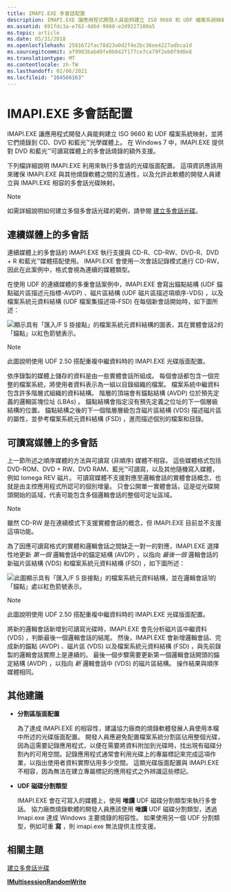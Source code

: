 ```yaml
---
title: IMAPI.EXE 多會話配置
description: IMAPI.EXE 讓應用程式開發人員能夠建立 ISO 9660 和 UDF 檔案系統映射，並將它們燒錄到 CD、DVD 和 Blu-Ray \ 8482;光學媒體。
ms.assetid: 691fdc3a-e762-4d6d-9980-e2d9227100a5
ms.topic: article
ms.date: 05/31/2018
ms.openlocfilehash: 2581672fac78d23a0d2f4e2bc36ee4227adbca1d
ms.sourcegitcommit: af9983bab40fe0b042f177ce7ca79f2eb0f9d0e8
ms.translationtype: MT
ms.contentlocale: zh-TW
ms.lasthandoff: 02/06/2021
ms.locfileid: "104566163"
---
```

# <a name="imapi-multisession-layout"></a>IMAPI.EXE 多會話配置

IMAPI.EXE 讓應用程式開發人員能夠建立 ISO 9660 和 UDF 檔案系統映射，並將它們燒錄到 CD、DVD 和藍光™光學媒體上。 在 Windows 7 中，IMAPI.EXE 提供對 DVD 和藍光™可讀寫媒體上的多會話燒錄的額外支援。

下列檔詳細說明 IMAPI.EXE 利用來執行多會話的光碟版面配置。 這項資訊應該用來確保 IMAPI.EXE 與其他燒錄軟體之間的互通性，以及允許此軟體的開發人員建立與 IMAPI.EXE 相容的多會話光碟映射。

> [!Note]  
> 如需詳細說明如何建立多個多會話光碟的範例，請參閱 [建立多會話光碟](creating-a-multisession-disc.md)。

 

## <a name="multisession-on-sequential-media"></a>連續媒體上的多會話

連續媒體上的多會話的 IMAPI.EXE 執行支援與 CD-R、CD-RW、DVD-R、DVD + R 和藍光™媒體搭配使用。 IMAPI.EXE 會使用一次會話記錄模式進行 CD-RW，因此在此案例中，格式會視為連續的媒體類型。

在使用 UDF 的連續媒體的多重會話案例中，IMAPI.EXE 會寫出錨點結構 (UDF 錨點磁片區描述元指標-AVDP) 、磁片區結構 (UDF 磁片區描述項順序-VDS) ，以及檔案系統元資料結構 (UDF 檔案集描述項-FSD) 在每個新會話開始時，如下圖所述：

![顯示具有「匯入/F S 掛接點」的檔案系統元資料結構的圖表，其在實體會話2的「錨點」以紅色箭號表示。](images/multises1.png)

> [!Note]  
> 此圖說明使用 UDF 2.50 搭配重複中繼資料時的 IMAPI.EXE 光碟版面配置。

 

依序錄製的媒體上儲存的資料是由一些實體會話所組成。 每個會話都包含一個完整的檔案系統，將使用者資料表示為一組以目錄組織的檔案。 檔案系統中繼資料包含許多階層式組織的資料結構。 階層的頂端會有錨點結構 (AVDP) 位於預先定義的邏輯區塊位址 (LBAs) 。 錨點結構會指定沒有預先定義之位址的下一個層級結構的位置。 錨點結構之後的下一個階層層級包含磁片區結構 (VDS) 描述磁片區的屬性，並參考檔案系統元資料結構 (FSD) ，進而描述個別的檔案和目錄。

## <a name="multisession-on-rewritable-media"></a>可讀寫媒體上的多會話

上一節所述之順序媒體的方法與可讀寫 (非順序) 媒體不相容。 這些媒體格式包括 DVD-ROM、DVD + RW、DVD RAM、藍光™可讀寫，以及其他隨機寫入媒體，例如 Iomega REV 磁片。 可讀寫媒體不支援對應至邏輯會話的實體會話概念，也就是由主控應用程式所認可的個別增量。 只會公開單一實體會話，這是從光碟開頭開始的區域，代表可能包含多個邏輯會話的整個可定址區域。

> [!Note]  
> 雖然 CD-RW 是在連續模式下支援實體會話的概念，但 IMAPI.EXE 目前並不支援這項功能。

 

為了因應可讀寫格式的實體和邏輯會話之間缺乏一對一的對應，IMAPI.EXE 選擇性地更新 *第一個* 邏輯會話中的錨定結構 (AVDP) ，以指向 *最後一個* 邏輯會話的新磁片區結構 (VDS) 和檔案系統元資料結構 (FSD) ，如下圖所述：

![此圖顯示具有「匯入/F S 掛接點」的檔案系統元資料結構，並在邏輯會話1的「錨點」處以紅色箭號表示。](images/multises2.png)

> [!Note]  
> 此圖說明使用 UDF 2.50 搭配重複中繼資料時的 IMAPI.EXE 光碟版面配置。

 

將新的邏輯會話新增到可讀寫光碟時，IMAPI.EXE 會先分析磁片區中繼資料 (VDS) ，判斷最後一個邏輯會話的結尾。 然後，IMAPI.EXE 會新增邏輯會話、完成新的錨點 (AVDP) 、磁片區 (VDS) 以及檔案系統元資料結構 (FSD) ，與先前錄製的邏輯會話實際上是連續的。 最後一個步驟需要更新第一個邏輯會話開頭的錨定結構 (AVDP) ，以指向 *新* 邏輯會話中 (VDS) 的磁片區結構。 操作結果與順序媒體相同。

## <a name="additional-recommendations"></a>其他建議

-   **分割區版面配置**

    為了達成 IMAPI.EXE 的相容性，建議協力廠商的燒錄軟體發展人員使用本檔中所述的光碟版面配置。 開發人員應避免配置檔案系統分割區佔用整個光碟，因為這需要記錄應用程式，以便在需要將資料附加到光碟時，找出現有磁碟分割內的可用空間。記錄應用程式通常會利用光碟上的專屬標記來完成這項作業，以指出使用者資料實際佔用多少空間。 這類光碟版面配置與 IMAPI.EXE 不相容，因為無法在建立專屬標記的應用程式之外辨識這些標記。

-   **UDF 磁碟分割類型**

    IMAPI.EXE 會在可寫入的媒體上，使用 **唯讀** UDF 磁碟分割類型來執行多會話。 協力廠商燒錄軟體的開發人員應該使用 **唯讀** UDF 磁碟分割類型，透過 Imapi.exe 達成 Windows 主要燒錄的相容性。 如果使用另一個 UDF 分割類型，例如可重 **寫** ，則 imapi.exe 無法提供主控支援。

## <a name="related-topics"></a>相關主題

<dl> <dt>

[建立多會話光碟](creating-a-multisession-disc.md)
</dt> <dt>

[**IMultisessionRandomWrite**](/windows/desktop/api/imapi2/nn-imapi2-imultisessionrandomwrite)
</dt> </dl>

 

 





